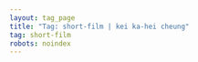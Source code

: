 ```yaml
---
layout: tag_page
title: "Tag: short-film | kei ka-hei cheung"
tag: short-film
robots: noindex
---
```


